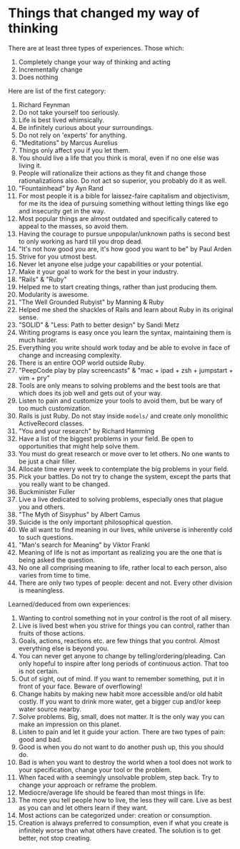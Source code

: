 # Things that changed my way of thinking

There are at least three types of experiences. Those which:
  1. Completely change your way of thinking and acting
  2. Incrementally change
  3. Does nothing

Here are list of the first category:

1. Richard Feynman
  1. Do not take yourself too seriously.
  1. Life is best lived whimsically.
  1. Be infinitely curious about your surroundings.
  1. Do not rely on 'experts' for anything.
1. "Meditations" by Marcus Aurelius
  1. Things only affect you if you let them.
  1. You should live a life that you think is moral, even if no one else was living it.
  1. People will rationalize their actions as they fit and change those rationalizations also. Do not act so superior, you probably do it as well.
1. "Fountainhead" by Ayn Rand
  1. For most people it is a bible for laissez-faire capitalism and objectivism, for me its the idea of pursuing something without letting things like ego and insecurity get in the way.
  1. Most popular things are almost outdated and specifically catered to appeal to the masses, so avoid them.
  1. Having the courage to pursue unpopular/unknown paths is second best to only working as hard till you drop dead.
1. "It's not how good you are, it's how good you want to be" by Paul Arden
  1. Strive for you utmost best.
  1. Never let anyone else judge your capabilities or your potential.
  1. Make it your goal to work for the best in your industry.
1. "Rails" & "Ruby"
  1. Helped me to start creating things, rather than just producing them.
  1. Modularity is awesome.
1. "The Well Grounded Rubyist" by Manning & Ruby
  1. Helped me shed the shackles of Rails and learn about Ruby in its original sense.
1. "SOLID" & "Less: Path to better design" by Sandi Metz
  1. Writing programs is easy once you learn the syntax, maintaining them is much harder.
  1. Everything you write should work today and be able to evolve in face of change and increasing complexity.
  1. There is an entire OOP world outside Ruby.
1. "PeepCode play by play screencasts" & "mac + ipad + zsh + jumpstart + vim + pry"
  1. Tools are only means to solving problems and the best tools are that which does its job well and gets out of your way.
  1. Listen to pain and customize your tools to avoid them, but be wary of too much customization.
  1. Rails is just Ruby. Do not stay inside `models/` and create only monolithic ActiveRecord classes.
1. "You and your research" by Richard Hamming
  1. Have a list of the biggest problems in your field. Be open to opportunities that might help solve them.
  1. You must do great research or move over to let others. No one wants to be just a chair filler.
  1. Allocate time every week to contemplate the big problems in your field.
  1. Pick your battles. Do not try to change the system, except the parts that you really want to be changed.
1. Buckminister Fuller
  1. Live a live dedicated to solving problems, especially ones that plague you and others.
1. "The Myth of Sisyphus" by Albert Camus
  1. Suicide is the only important philosophical question.
  1. We all want to find meaning in our lives, while universe is inherently cold to such questions.
1. "Man's search for Meaning" by Viktor Frankl
  1. Meaning of life is not as important as realizing you are the one that is being asked the question.
  1. No one all comprising meaning to life, rather local to each person, also varies from time to time.
  1. There are only two types of people: decent and not. Every other division is meaningless.

Learned/deduced from own experiences:

1. Wanting to control something not in your control is the root of all misery.
1. Live is lived best when you strive for things you can control, rather than fruits of those actions.
  1. Goals, actions, reactions etc. are few things that you control. Almost everything else is beyond you.
1. You can never get anyone to change by telling/ordering/pleading. Can only hopeful to inspire after long periods of continuous action. That too is not certain.
1. Out of sight, out of mind. If you want to remember something, put it in front of your face. Beware of overflowing!
1. Change habits by making new habit more accessible and/or old habit costly. If you want to drink more water, get a bigger cup and/or keep water source nearby.
1. Solve problems. Big, small, does not matter. It is the only way you can make an impression on this planet.
1. Listen to pain and let it guide your action. There are two types of pain: good and bad.
  1. Good is when you do not want to do another push up, this you should do.
  1. Bad is when you want to destroy the world when a tool does not work to your specification, change your tool or the problem.
1. When faced with a seemingly unsolvable problem, step back. Try to change your approach or reframe the problem.
1. Mediocre/average life should be feared than most things in life.
1. The more you tell people how to live, the less they will care. Live as best as you can and let others learn if they want.
1. Most actions can be categorized under: creation or consumption.
  1. Creation is always preferred to consumption, even if what you create is infinitely worse than what others have created. The solution is to get better, not stop creating.
